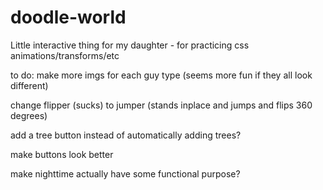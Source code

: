 # doodle-world
Little interactive thing for my daughter - for practicing css animations/transforms/etc



to do:
make more imgs for each guy type (seems more fun if they all look different) 

change flipper (sucks) to jumper (stands inplace and jumps and flips 360 degrees)

add a tree button instead of automatically adding trees?

make buttons look better

make nighttime actually have some functional purpose?
